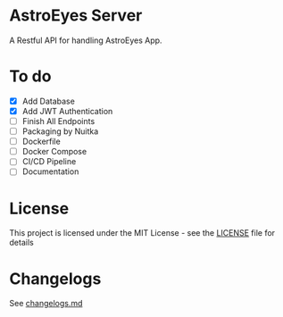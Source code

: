 # AstroEyes Server
A Restful API for handling AstroEyes App.
# To do
- [x] Add Database
- [x] Add JWT Authentication
- [ ] Finish All Endpoints
- [ ] Packaging by Nuitka
- [ ] Dockerfile
- [ ] Docker Compose
- [ ] CI/CD Pipeline
- [ ] Documentation
  
# License
This project is licensed under the MIT License - see the [LICENSE](LICENSE) file for details

# Changelogs
See [changelogs.md](changelogs.md)




